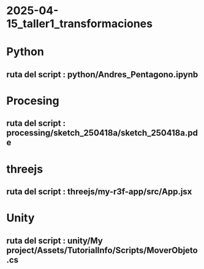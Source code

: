 # 2025-04-15_taller1_transformaciones

# Python
## ruta del script : python/Andres_Pentagono.ipynb
# Procesing
## ruta del script : processing/sketch_250418a/sketch_250418a.pde
# threejs
## ruta del script : threejs/my-r3f-app/src/App.jsx
# Unity
## ruta del script : unity/My project/Assets/TutorialInfo/Scripts/MoverObjeto.cs
